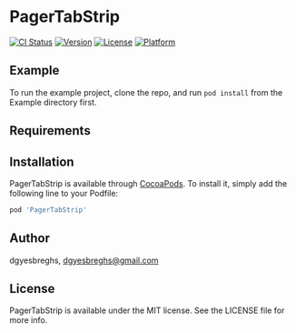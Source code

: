 # PagerTabStrip

[![CI Status](https://img.shields.io/travis/dgyesbreghs/PagerTabStrip.svg?style=flat)](https://travis-ci.org/dgyesbreghs/PagerTabStrip)
[![Version](https://img.shields.io/cocoapods/v/PagerTabStrip.svg?style=flat)](https://cocoapods.org/pods/PagerTabStrip)
[![License](https://img.shields.io/cocoapods/l/PagerTabStrip.svg?style=flat)](https://cocoapods.org/pods/PagerTabStrip)
[![Platform](https://img.shields.io/cocoapods/p/PagerTabStrip.svg?style=flat)](https://cocoapods.org/pods/PagerTabStrip)

## Example

To run the example project, clone the repo, and run `pod install` from the Example directory first.

## Requirements

## Installation

PagerTabStrip is available through [CocoaPods](https://cocoapods.org). To install
it, simply add the following line to your Podfile:

```ruby
pod 'PagerTabStrip'
```

## Author

dgyesbreghs, dgyesbreghs@gmail.com

## License

PagerTabStrip is available under the MIT license. See the LICENSE file for more info.

